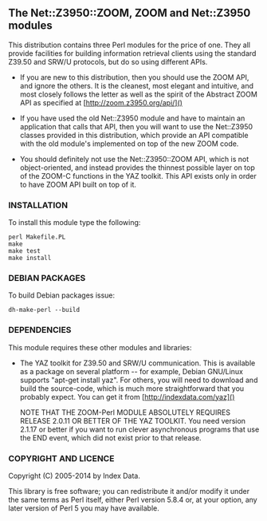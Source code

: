 ## The Net::Z3950::ZOOM, ZOOM and Net::Z3950 modules

This distribution contains three Perl modules for the price of one.
They all provide facilities for building information retrieval clients
using the standard Z39.50 and SRW/U protocols, but do so using
different APIs.

- If you are new to this distribution, then you should use the ZOOM
  API, and ignore the others.  It is the cleanest, most elegant and
  intuitive, and most closely follows the letter as well as the spirit
  of the Abstract ZOOM API as specified at [http://zoom.z3950.org/api/]()

- If you have used the old Net::Z3950 module and have to maintain an
  application that calls that API, then you will want to use the
  Net::Z3950 classes provided in this distribution, which provide an
  API compatible with the old module's implemented on top of the new
  ZOOM code.

- You should definitely not use the Net::Z3950::ZOOM API, which is not
  object-oriented, and instead provides the thinnest possible layer on
  top of the ZOOM-C functions in the YAZ toolkit.  This API exists
  only in order to have ZOOM API built on top of it.


### INSTALLATION

To install this module type the following:

    perl Makefile.PL
    make
    make test
    make install


### DEBIAN PACKAGES

To build Debian packages issue:

    dh-make-perl --build


### DEPENDENCIES

This module requires these other modules and libraries:

- The YAZ toolkit for Z39.50 and SRW/U communication.  This is
  available as a package on several platform -- for example, Debian
  GNU/Linux supports "apt-get install yaz".  For others, you will need
  to download and build the source-code, which is much more
  straightforward that you probably expect.  You can get it from
  [http://indexdata.com/yaz]()

  NOTE THAT THE ZOOM-Perl MODULE ABSOLUTELY REQUIRES RELEASE 2.0.11 OR
  BETTER OF THE YAZ TOOLKIT.  You need version 2.1.17 or better if you
  want to run clever asynchronous programs that use the END event,
  which did not exist prior to that release.

### COPYRIGHT AND LICENCE

Copyright (C) 2005-2014 by Index Data.

This library is free software; you can redistribute it and/or modify
it under the same terms as Perl itself, either Perl version 5.8.4 or,
at your option, any later version of Perl 5 you may have available.


